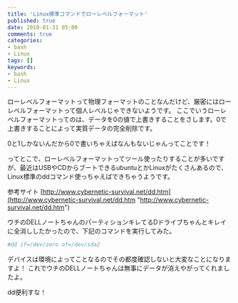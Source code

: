 ```yaml
---
title: 'Linux標準コマンドでローレベルフォーマット'
published: true
date: 2010-01-31 05:00
comments: true
categories:
- bash
- Linux
tags: []
keywords:
- bash
- Linux
---
```

ローレベルフォーマットって物理フォーマットのことなんだけど、厳密にはローレベルフォーマットって個人レベルじゃできないようです。
ここでいうローレベルフォーマットってのは、データを0の値で上書きすることをさします。0で上書きすることによって実質データの完全削除です。

0と1しかないんだから0で書いちゃえばなんもないじゃんってことです！

ってとこで、ローレベルフォーマットってツール使ったりすることが多いですが、最近はUSBやCDからブートできるubuntuとかLinuxがたくさんあるので、Linux標準のddコマンド使っちゃえばできちゃうようです。

参考サイト
[http://www.cybernetic-survival.net/dd.htm](http://www.cybernetic-survival.net/dd.htm "http://www.cybernetic-survival.net/dd.htm")

ウチのDELLノートちゃんのパーティションキレてるDドライブちゃんとキレイに全消ししたかったので、下記のコマンドを実行してみた。

```sh
#dd if=/dev/zero of=/dev/sda2
```

デバイスは環境によってことなるのでその都度確認しないと大変なことになりますよ！
これでウチのDELLノートちゃんは無事にデータが消えやがってくれましたよ。

dd便利すな！